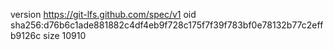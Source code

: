 version https://git-lfs.github.com/spec/v1
oid sha256:d76b6c1ade881882c4df4eb9f728c175f7f39f783bf0e78132b77c2effb9126c
size 10910
